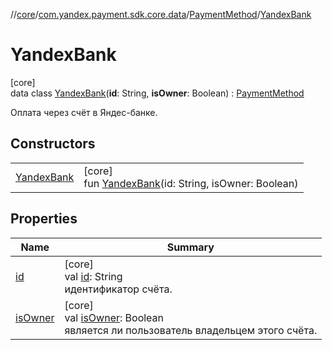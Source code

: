 //[core](../../../../index.md)/[com.yandex.payment.sdk.core.data](../../index.md)/[PaymentMethod](../index.md)/[YandexBank](index.md)

# YandexBank

[core]\
data class [YandexBank](index.md)(**id**: String, **isOwner**: Boolean) : [PaymentMethod](../index.md)

Оплата через счёт в Яндес-банке.

## Constructors

| | |
|---|---|
| [YandexBank](-yandex-bank.md) | [core]<br>fun [YandexBank](-yandex-bank.md)(id: String, isOwner: Boolean) |

## Properties

| Name | Summary |
|---|---|
| [id](id.md) | [core]<br>val [id](id.md): String<br>идентификатор счёта. |
| [isOwner](is-owner.md) | [core]<br>val [isOwner](is-owner.md): Boolean<br>является ли пользователь владельцем этого счёта. |
